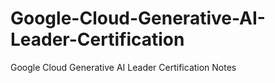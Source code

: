 # Google-Cloud-Generative-AI-Leader-Certification
Google Cloud Generative AI Leader Certification Notes

